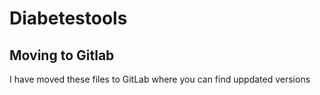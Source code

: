 # Diabetestools

## Moving to Gitlab

I have moved these files to GitLab where you can find uppdated versions
